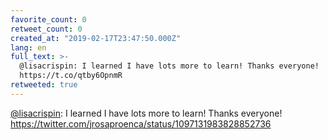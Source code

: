 ```yaml
---
favorite_count: 0
retweet_count: 0
created_at: "2019-02-17T23:47:50.000Z"
lang: en
full_text: >-
  @lisacrispin: I learned I have lots more to learn! Thanks everyone!
  https://t.co/qtby6OpnmR
retweeted: true
---
```


[@lisacrispin](https://twitter.com/lisacrispin): I learned I have lots more to
learn! Thanks everyone!
<https://twitter.com/jrosaproenca/status/1097131983828852736>

